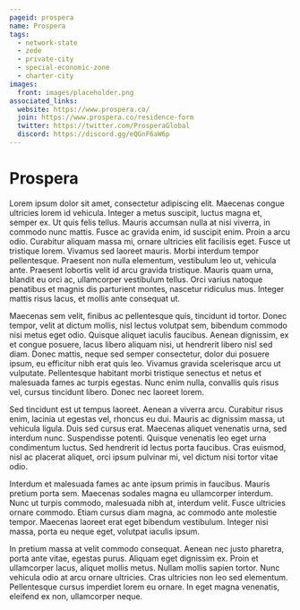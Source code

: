 ```yaml
---
pageid: prospera
name: Prospera
tags:
  - network-state
  - zede
  - private-city
  - special-economic-zone
  - charter-city
images:
  front: images/placeholder.png
associated_links:
  website: https://www.prospera.co/
  join: https://www.prospera.co/residence-form
  twitter: https://twitter.com/ProsperaGlobal
  discord: https://discord.gg/eQGnF6aW6p
---
```


# Prospera

Lorem ipsum dolor sit amet, consectetur adipiscing elit. Maecenas congue ultricies lorem id vehicula. Integer a metus suscipit, luctus magna et, semper ex. Ut quis felis tellus. Mauris accumsan nulla at nisi viverra, in commodo nunc mattis. Fusce ac gravida enim, id suscipit enim. Proin a arcu odio. Curabitur aliquam massa mi, ornare ultricies elit facilisis eget. Fusce ut tristique lorem. Vivamus sed laoreet mauris. Morbi interdum tempor pellentesque. Praesent non nulla elementum, vestibulum leo ut, vehicula ante. Praesent lobortis velit id arcu gravida tristique. Mauris quam urna, blandit eu orci ac, ullamcorper vestibulum tellus. Orci varius natoque penatibus et magnis dis parturient montes, nascetur ridiculus mus. Integer mattis risus lacus, et mollis ante consequat ut.

Maecenas sem velit, finibus ac pellentesque quis, tincidunt id tortor. Donec tempor, velit at dictum mollis, nisl lectus volutpat sem, bibendum commodo nisi metus eget odio. Quisque aliquet iaculis faucibus. Aenean dignissim, ex et congue posuere, lacus libero aliquam nisi, ut hendrerit libero nisl sed diam. Donec mattis, neque sed semper consectetur, dolor dui posuere ipsum, eu efficitur nibh erat quis leo. Vivamus gravida scelerisque arcu ut vulputate. Pellentesque habitant morbi tristique senectus et netus et malesuada fames ac turpis egestas. Nunc enim nulla, convallis quis risus vel, cursus tincidunt libero. Donec nec laoreet lorem.

Sed tincidunt est ut tempus laoreet. Aenean a viverra arcu. Curabitur risus enim, lacinia ut egestas vel, rhoncus eu dui. Mauris ac dignissim massa, ut vehicula ligula. Duis sed cursus erat. Maecenas aliquet venenatis urna, sed interdum nunc. Suspendisse potenti. Quisque venenatis leo eget urna condimentum luctus. Sed hendrerit id lectus porta faucibus. Cras euismod, nisl ac placerat aliquet, orci ipsum pulvinar mi, vel dictum nisi tortor vitae odio.

Interdum et malesuada fames ac ante ipsum primis in faucibus. Mauris pretium porta sem. Maecenas sodales magna eu ullamcorper interdum. Nunc ut turpis commodo, malesuada nibh at, interdum velit. Fusce ultricies ornare commodo. Etiam cursus diam magna, ac commodo ante molestie tempor. Maecenas laoreet erat eget bibendum vestibulum. Integer nisi massa, porta eu neque eget, volutpat iaculis ipsum.

In pretium massa at velit commodo consequat. Aenean nec justo pharetra, porta ante vitae, egestas purus. Aliquam eget dignissim ex. Proin et ullamcorper lacus, aliquet mollis metus. Nullam mollis sapien tortor. Nunc vehicula odio at arcu ornare ultricies. Cras ultricies non leo sed elementum. Pellentesque cursus imperdiet lorem eu ornare. In eget magna venenatis, eleifend ex non, ullamcorper neque.
